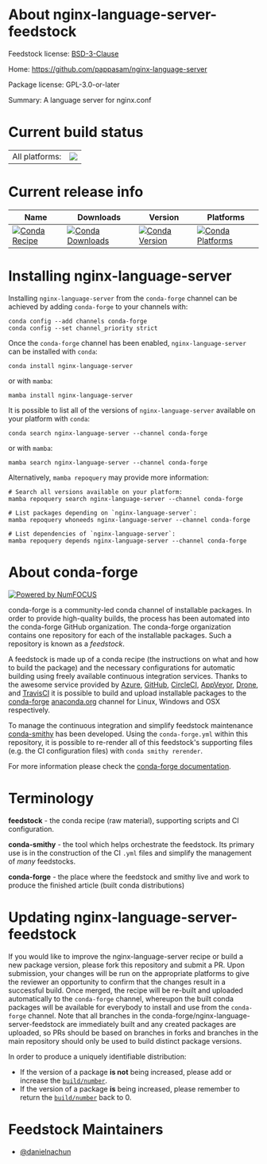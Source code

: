 About nginx-language-server-feedstock
=====================================

Feedstock license: [BSD-3-Clause](https://github.com/conda-forge/nginx-language-server-feedstock/blob/main/LICENSE.txt)

Home: https://github.com/pappasam/nginx-language-server

Package license: GPL-3.0-or-later

Summary: A language server for nginx.conf

Current build status
====================


<table><tr><td>All platforms:</td>
    <td>
      <a href="https://dev.azure.com/conda-forge/feedstock-builds/_build/latest?definitionId=25227&branchName=main">
        <img src="https://dev.azure.com/conda-forge/feedstock-builds/_apis/build/status/nginx-language-server-feedstock?branchName=main">
      </a>
    </td>
  </tr>
</table>

Current release info
====================

| Name | Downloads | Version | Platforms |
| --- | --- | --- | --- |
| [![Conda Recipe](https://img.shields.io/badge/recipe-nginx--language--server-green.svg)](https://anaconda.org/conda-forge/nginx-language-server) | [![Conda Downloads](https://img.shields.io/conda/dn/conda-forge/nginx-language-server.svg)](https://anaconda.org/conda-forge/nginx-language-server) | [![Conda Version](https://img.shields.io/conda/vn/conda-forge/nginx-language-server.svg)](https://anaconda.org/conda-forge/nginx-language-server) | [![Conda Platforms](https://img.shields.io/conda/pn/conda-forge/nginx-language-server.svg)](https://anaconda.org/conda-forge/nginx-language-server) |

Installing nginx-language-server
================================

Installing `nginx-language-server` from the `conda-forge` channel can be achieved by adding `conda-forge` to your channels with:

```
conda config --add channels conda-forge
conda config --set channel_priority strict
```

Once the `conda-forge` channel has been enabled, `nginx-language-server` can be installed with `conda`:

```
conda install nginx-language-server
```

or with `mamba`:

```
mamba install nginx-language-server
```

It is possible to list all of the versions of `nginx-language-server` available on your platform with `conda`:

```
conda search nginx-language-server --channel conda-forge
```

or with `mamba`:

```
mamba search nginx-language-server --channel conda-forge
```

Alternatively, `mamba repoquery` may provide more information:

```
# Search all versions available on your platform:
mamba repoquery search nginx-language-server --channel conda-forge

# List packages depending on `nginx-language-server`:
mamba repoquery whoneeds nginx-language-server --channel conda-forge

# List dependencies of `nginx-language-server`:
mamba repoquery depends nginx-language-server --channel conda-forge
```


About conda-forge
=================

[![Powered by
NumFOCUS](https://img.shields.io/badge/powered%20by-NumFOCUS-orange.svg?style=flat&colorA=E1523D&colorB=007D8A)](https://numfocus.org)

conda-forge is a community-led conda channel of installable packages.
In order to provide high-quality builds, the process has been automated into the
conda-forge GitHub organization. The conda-forge organization contains one repository
for each of the installable packages. Such a repository is known as a *feedstock*.

A feedstock is made up of a conda recipe (the instructions on what and how to build
the package) and the necessary configurations for automatic building using freely
available continuous integration services. Thanks to the awesome service provided by
[Azure](https://azure.microsoft.com/en-us/services/devops/), [GitHub](https://github.com/),
[CircleCI](https://circleci.com/), [AppVeyor](https://www.appveyor.com/),
[Drone](https://cloud.drone.io/welcome), and [TravisCI](https://travis-ci.com/)
it is possible to build and upload installable packages to the
[conda-forge](https://anaconda.org/conda-forge) [anaconda.org](https://anaconda.org/)
channel for Linux, Windows and OSX respectively.

To manage the continuous integration and simplify feedstock maintenance
[conda-smithy](https://github.com/conda-forge/conda-smithy) has been developed.
Using the ``conda-forge.yml`` within this repository, it is possible to re-render all of
this feedstock's supporting files (e.g. the CI configuration files) with ``conda smithy rerender``.

For more information please check the [conda-forge documentation](https://conda-forge.org/docs/).

Terminology
===========

**feedstock** - the conda recipe (raw material), supporting scripts and CI configuration.

**conda-smithy** - the tool which helps orchestrate the feedstock.
                   Its primary use is in the construction of the CI ``.yml`` files
                   and simplify the management of *many* feedstocks.

**conda-forge** - the place where the feedstock and smithy live and work to
                  produce the finished article (built conda distributions)


Updating nginx-language-server-feedstock
========================================

If you would like to improve the nginx-language-server recipe or build a new
package version, please fork this repository and submit a PR. Upon submission,
your changes will be run on the appropriate platforms to give the reviewer an
opportunity to confirm that the changes result in a successful build. Once
merged, the recipe will be re-built and uploaded automatically to the
`conda-forge` channel, whereupon the built conda packages will be available for
everybody to install and use from the `conda-forge` channel.
Note that all branches in the conda-forge/nginx-language-server-feedstock are
immediately built and any created packages are uploaded, so PRs should be based
on branches in forks and branches in the main repository should only be used to
build distinct package versions.

In order to produce a uniquely identifiable distribution:
 * If the version of a package **is not** being increased, please add or increase
   the [``build/number``](https://docs.conda.io/projects/conda-build/en/latest/resources/define-metadata.html#build-number-and-string).
 * If the version of a package **is** being increased, please remember to return
   the [``build/number``](https://docs.conda.io/projects/conda-build/en/latest/resources/define-metadata.html#build-number-and-string)
   back to 0.

Feedstock Maintainers
=====================

* [@danielnachun](https://github.com/danielnachun/)

